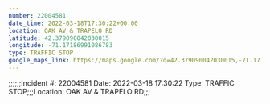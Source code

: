 ```yaml
---
number: 22004581
date_time: 2022-03-18T17:30:22+00:00
location: OAK AV & TRAPELO RD
latitude: 42.379090042030015
longitude: -71.17186991086783
type: TRAFFIC STOP
google_maps_link: https://maps.google.com/?q=42.379090042030015,-71.17186991086783
---
```


;;;;;;Incident #: 22004581  Date: 2022-03-18 17:30:22   Type: TRAFFIC STOP;;;Location: OAK AV & TRAPELO RD;;;
